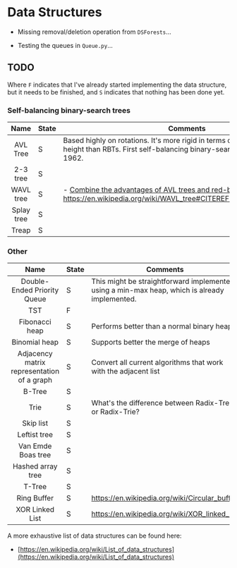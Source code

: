# Data Structures


- Missing removal/deletion operation from `DSForests`...

- Testing the queues in `Queue.py`...

## TODO

Where `F` indicates that I've already started implementing the data structure, but it needs to be finished, and `S` indicates that nothing has been done yet.

### Self-balancing binary-search trees

|                 Name                | State     | Comments                                                        |
|:-----------------------------------:|-----------|-----------------------------------------------------------------|
| AVL Tree                            | S  | Based highly on rotations. It's more rigid in terms of ensuring logarithmic height than RBTs. First self-balancing binary-search tree invented, in 1962.                                                               
| 2-3 tree                          | S  |                                                                 
| WAVL tree                          | S  |  - [Combine the advantages of AVL trees and red-black trees](http://www.cs.princeton.edu/~sssix/papers/rb-trees-talg.pdf). https://en.wikipedia.org/wiki/WAVL_tree#CITEREFHaeuplerSenTarjan2015 
| Splay tree                          | S  |                                                                 |
| Treap                          | S  |                                                                                                                




### Other

|                 Name                | State     | Comments                                                        |
|:-----------------------------------:|-----------|-----------------------------------------------------------------|
| Double-Ended Priority Queue         | S  | This might be straightforward implemented using a min-max heap, which is already implemented.                 |
| TST                                 | F |                                                                 
| Fibonacci heap | S | Performs better than a normal binary heap|
| Binomial heap | S | Supports better the merge of heaps |
| Adjacency matrix representation of a graph | S  | Convert all current algorithms that work with the adjacent list |
| B-Tree                              | S  |                                                                 | Radix-Tree                          | S  | What's the difference between Trie or Radix-Trie?               |
| Trie                                | S  | What's the difference between Radix-Tree or Radix-Trie?         |
| Skip list | S | |
| Leftist tree | S | |
| Van Emde Boas tree| S | |
|Hashed array tree| S |
| T-Tree| S | 
| Ring Buffer | S |https://en.wikipedia.org/wiki/Circular_buffer |
| XOR Linked List | S | https://en.wikipedia.org/wiki/XOR_linked_list 


A more exhaustive list of data structures can be found here:

- [https://en.wikipedia.org/wiki/List_of_data_structures](https://en.wikipedia.org/wiki/List_of_data_structures)